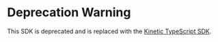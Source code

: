 # Deprecation Warning

This SDK is deprecated and is replaced with the [Kinetic TypeScript SDK](https://developer.kin.org/docs/developers/typescript).
